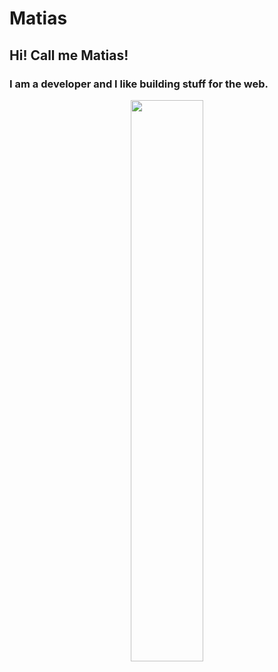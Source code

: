 # Matias
## Hi! Call me Matias! 
### I am a developer and I like building stuff for the web.

<p align="center">
  <img width="48%" src="https://github-readme-stats.vercel.app/api?username=matias2018&show_icons=true&theme=tokyonight"/>
</p>

